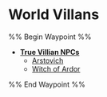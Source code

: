 # World Villans

%% Begin Waypoint %%

* **[True Villian NPCs](True%20Villian%20NPCs.md)**
  * [Arstovich](Arstovich.md)
  * [Witch of Ardor](Witch%20of%20Ardor.md)

%% End Waypoint %%
